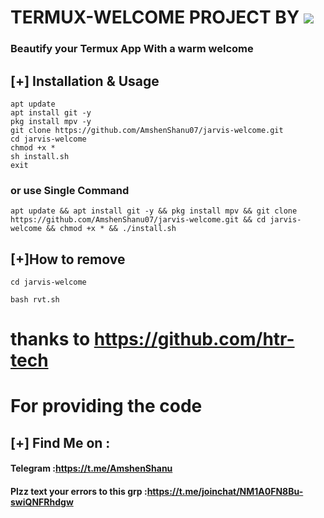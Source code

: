 # TERMUX-WELCOME PROJECT BY ![](https://www.youtube.com/c/scriptkiddietelugu) 
### Beautify your Termux App With a warm welcome

## [+] Installation & Usage
```
apt update
apt install git -y
pkg install mpv -y
git clone https://github.com/AmshenShanu07/jarvis-welcome.git
cd jarvis-welcome
chmod +x *
sh install.sh
exit
```
### or use Single Command
```
apt update && apt install git -y && pkg install mpv && git clone  https://github.com/AmshenShanu07/jarvis-welcome.git && cd jarvis-welcome && chmod +x * && ./install.sh
```
## [+]How to remove 
```
cd jarvis-welcome

bash rvt.sh
```
# thanks to https://github.com/htr-tech 
 # For providing the code

    
## [+] Find Me on :
#### Telegram :https://t.me/AmshenShanu
#### Plzz text your errors to this grp :https://t.me/joinchat/NM1A0FN8Bu-swiQNFRhdgw

